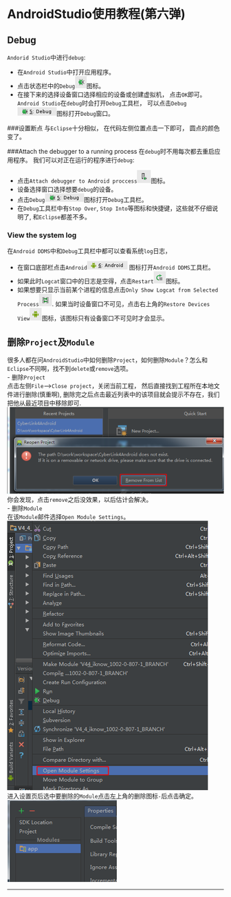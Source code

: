 AndroidStudio使用教程(第六弹)
===

Debug
---

`Andorid Studio`中进行`debug`:      
- 在`Android Studio`中打开应用程序。    
- 点击状态栏中的`Debug`![Image](https://github.com/CharonChui/Pictures/blob/master/AndroidStudio_6_1.png?raw=true)图标。
- 在接下来的选择设备窗口选择相应的设备或创建虚拟机， 点击`OK`即可。     
`Android Studio`在`debug`时会打开`Debug`工具栏， 可以点击`Debug`![Image](https://github.com/CharonChui/Pictures/blob/master/AndroidStudio_6_2.png?raw=true)图标打开`Debug`窗口。    

###设置断点 
与`Eclipse`十分相似， 在代码左侧位置点击一下即可， 圆点的颜色变了。   

###Attach the debugger to a running process 
在`debug`时不用每次都去重启应用程序。 我们可以对正在运行的程序进行`debug`:  
- 点击`Attach debugger to Android proccess`![Image](https://github.com/CharonChui/Pictures/blob/master/AndroidStudio_6_3.png?raw=true)图标。  
- 设备选择窗口选择想要`debug`的设备。 
- 点击`Debug`![Image](https://github.com/CharonChui/Pictures/blob/master/AndroidStudio_6_2.png?raw=true)图标打开`Debug`工具栏。    
- 在`Debug`工具栏中有`Stop Over`, `Stop Into`等图标和快捷键，这些就不仔细说明了, 和`Eclipse`都差不多。     

### View the system log
在`Android DDMS`中和`Debug`工具栏中都可以查看系统`log`日志，
- 在窗口底部栏点击`Android`![Image](https://github.com/CharonChui/Pictures/blob/master/AndroidStudio_6_4.png?raw=true) 图标打开`Android DDMS`工具栏。   
- 如果此时`Logcat`窗口中的日志是空得，点击`Restart`![Image](https://github.com/CharonChui/Pictures/blob/master/AndroidStudio_6_5.png?raw=true)图标。 
- 如果想要只显示当前某个进程的信息点击`Only Show Logcat from Selected Process`![Image](https://github.com/CharonChui/Pictures/blob/master/AndroidStudio_6_6.png?raw=true). 如果当时设备窗口不可见，点击右上角的`Restore Devices View`![Image](https://github.com/CharonChui/Pictures/blob/master/AndroidStudio_6_7.png?raw=true)图标，该图标只有设备窗口不可见时才会显示。    

删除`Project`及`Module`
---

很多人都在问`AndroidStudio`中如何删除`Project`，如何删除`Module`？怎么和`Eclipse`不同啊，找不到`delete`或`remove`选项。       
    - 删除`Project`       
        点击左侧`File`-->`Close project`，关闭当前工程， 然后直接找到工程所在本地文件进行删除(慎重啊), 删除完之后点击最近列表中的该项目就会提示不存在，我们把他从最近项目中移除即可.![Image](https://github.com/CharonChui/Pictures/blob/master/AndroidStudio_6_11.png?raw=true)你会发现，点击`remove`之后没效果，以后估计会解决。      
    - 删除`Module`             
        在该`Module`邮件选择`Open Module Settings`。            
		![Image](https://github.com/CharonChui/Pictures/blob/master/AndroidStudio_6_8.png?raw=true)                
        进入设置页后选中要删除的`Module`点击左上角的删除图标`-`后点击确定。                                
		![Image](https://github.com/CharonChui/Pictures/blob/master/AndroidStudio_6_9.png?raw=true)
		
        	  	
---